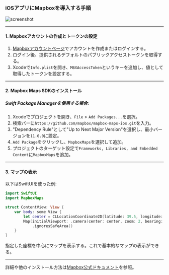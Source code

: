 ### iOSアプリにMapboxを導入する手順

![screenshot]()

---

#### 1. Mapboxアカウントの作成とトークンの設定

1. [Mapboxアカウントページ](https://account.mapbox.com)でアカウントを作成またはログインする。
2. ログイン後、提供されるデフォルトのパブリックアクセストークンを取得する。
3. Xcodeで`Info.plist`を開き、`MBXAccessToken`というキーを追加し、値として取得したトークンを設定する。

---

#### 2. Mapbox Maps SDKのインストール

##### Swift Package Managerを使用する場合:

1. Xcodeでプロジェクトを開き、`File` > `Add Packages...`を選択。
2. 検索バーに`https://github.com/mapbox/mapbox-maps-ios.git`を入力。
3. "Dependency Rule"として"Up to Next Major Version"を選択し、最小バージョンを`11.0.0`に設定。
4. `Add Package`をクリックし、`MapboxMaps`を選択して追加。
5. プロジェクトのターゲット設定で`Frameworks, Libraries, and Embedded Content`に`MapboxMaps`を追加。

---

#### 3. マップの表示

以下はSwiftUIを使った例:

```swift
import SwiftUI
import MapboxMaps

struct ContentView: View {
    var body: some View {
        let center = CLLocationCoordinate2D(latitude: 39.5, longitude: -98.0)
        Map(initialViewport: .camera(center: center, zoom: 2, bearing: 0, pitch: 0))
            .ignoresSafeArea()
    }
}
```

指定した座標を中心にマップを表示する。これで基本的なマップの表示ができる。

---

詳細や他のインストール方法は[Mapbox公式ドキュメント](https://docs.mapbox.com/ios/maps/guides/install/)を参照。
